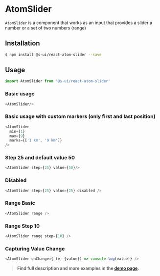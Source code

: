 # AtomSlider

`AtomSlider` is a component that works as an input that provides a slider a number or a set of two numbers (range)

## Installation

```sh
$ npm install @s-ui/react-atom-slider --save
```

## Usage

```js
import AtomSlider from '@s-ui/react-atom-slider'
```

### Basic usage

```js
<AtomSlider/>
```

### Basic usage with custom markers (only first and last position)

```js
<AtomSlider
  min={1}
  max={9}
  marks={['1 km', '9 km']}
/>
```

### Step 25 and default value 50

```js
<AtomSlider step={25} value={50}/>
```

### Disabled

```js
<AtomSlider step={25} value={25} disabled />
```

### Range Basic

```js
<AtomSlider range />
```

### Range Step 10

```js
<AtomSlider range step={10} />
```

### Capturing Value Change

```js
<AtomSlider onChange={ (e, {value}) => console.log(value)} />
```

    

> **Find full description and more examples in the [demo page](https://sui-components.now.sh/workbench/atom/slider/demo).**